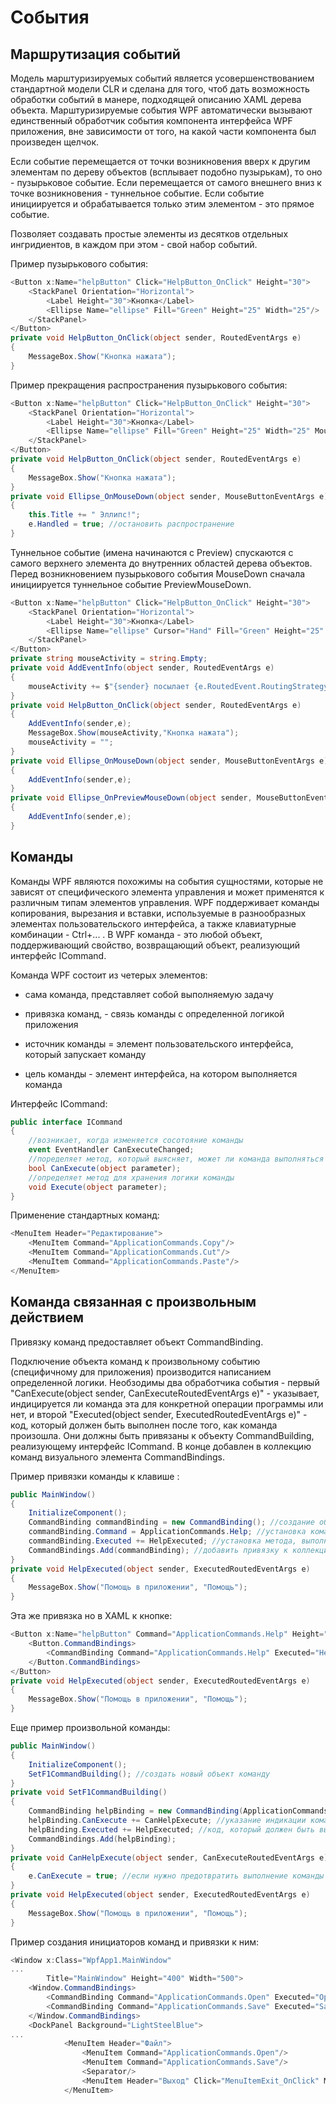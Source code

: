 # События

## Маршрутизация событий

Модель марштуризируемых событий является усовершенствованием стандартной модели CLR и сделана для того, чтоб дать возможность обработки событий в манере, подходящей описанию XAML дерева объекта. Марштуризируемые события WPF автоматически вызывают единственный обработчик события компонента интерфейса WPF приложения, вне зависимости от того, на какой части компонента был произведен щелчок.

Если событие перемещается от точки возникновения вверх к другим элементам по дереву объектов (всплывает подобно пузырькам), то оно - пузырьковое событие. Если перемещается от самого внешнего вниз к точке возникновения - туннельное событие. Если событие инициируется и обрабатывается только этим элементом - это прямое событие.

Позволяет создавать простые элементы из десятков отдельных ингридиентов, в каждом при этом - свой набор событий.

Пример пузырькового события:

```csharp
<Button x:Name="helpButton" Click="HelpButton_OnClick" Height="30">
    <StackPanel Orientation="Horizontal">
        <Label Height="30">Кнопка</Label>
        <Ellipse Name="ellipse" Fill="Green" Height="25" Width="25"/>
    </StackPanel>
</Button>
private void HelpButton_OnClick(object sender, RoutedEventArgs e)
{
    MessageBox.Show("Кнопка нажата");
}
```

Пример прекращения распространения пузырькового события:

```csharp
<Button x:Name="helpButton" Click="HelpButton_OnClick" Height="30">
    <StackPanel Orientation="Horizontal">
        <Label Height="30">Кнопка</Label>
        <Ellipse Name="ellipse" Fill="Green" Height="25" Width="25" MouseDown="Ellipse_OnMouseDown"/>
    </StackPanel>
</Button>
private void HelpButton_OnClick(object sender, RoutedEventArgs e)
{
    MessageBox.Show("Кнопка нажата");
}
private void Ellipse_OnMouseDown(object sender, MouseButtonEventArgs e)
{
    this.Title += " Эллипс!";
    e.Handled = true; //остановить распространение
}
```

Туннельное событие (имена начинаются с Preview) спускаются с самого верхнего элемента до внутренних областей дерева объектов. Перед возникновением пузырькового события MouseDown сначала инициируется туннельное событие PreviewMouseDown.

```csharp
<Button x:Name="helpButton" Click="HelpButton_OnClick" Height="30">
    <StackPanel Orientation="Horizontal">
        <Label Height="30">Кнопка</Label>
        <Ellipse Name="ellipse" Cursor="Hand" Fill="Green" Height="25" Width="25" MouseDown="Ellipse_OnMouseDown" PreviewMouseDown="Ellipse_OnPreviewMouseDown"/>
    </StackPanel>
</Button>
private string mouseActivity = string.Empty;
private void AddEventInfo(object sender, RoutedEventArgs e)
{
    mouseActivity += $"{sender} посылает {e.RoutedEvent.RoutingStrategy} событие с названием {e.RoutedEvent.Name}\n";
}
private void HelpButton_OnClick(object sender, RoutedEventArgs e)
{
    AddEventInfo(sender,e);
    MessageBox.Show(mouseActivity,"Кнопка нажата");
    mouseActivity = "";
}
private void Ellipse_OnMouseDown(object sender, MouseButtonEventArgs e)
{
    AddEventInfo(sender,e);
}
private void Ellipse_OnPreviewMouseDown(object sender, MouseButtonEventArgs e)
{
    AddEventInfo(sender,e);
}
```

## Команды 

Команды WPF являются похожимы на события сущностями, которые не зависят от специфического элемента управления и может применятся к различным типам элементов управления. WPF поддерживает команды копирования, вырезания и вставки, используемые в разнообразных элементах пользовательского интерфейса, а также клавиатурные комбинации - Ctrl+... . В WPF команда - это любой объект, поддерживающий свойство, возвращающий объект, реализующий интерфейс ICommand.

Команда WPF состоит из четерых элементов:

- сама команда, представляет собой выполняемую задачу

- привязка команд, - связь команды с определенной логикой приложения

- источник команды = элемент пользовательского интерфейса, который запускает команду

- цель команды - элемент интерфейса, на котором выполняется команда

Интерфейс ICommand:
```csharp
public interface ICommand
{
    //возникает, когда изменяется сосотояние команды
    event EventHandler CanExecuteChanged;
    //поределяет метод, который выясняет, может ли команда выполняться в ее текущем состоянии, возвращающий true, если команда включена и доступна для использования
    bool CanExecute(object parameter);
    //определяет метод для хранения логики команды
    void Execute(object parameter);
}
```

Применение стандартных команд:

```csharp
<MenuItem Header="Редактирование">
    <MenuItem Command="ApplicationCommands.Copy"/>
    <MenuItem Command="ApplicationCommands.Cut"/>
    <MenuItem Command="ApplicationCommands.Paste"/>
</MenuItem>
```

## Команда связанная с произвольным действием

Привязку команд предоставляет объект CommandBinding.

Подключение объекта команд к произвольному событию (специфичному для приложения) производится написанием определенной логики. Необзодимы два обработчика события - первый "CanExecute(object sender, CanExecuteRoutedEventArgs e)" - указывает, индицируется ли команда эта для конкретной операции программы или нет, и второй "Executed(object sender, ExecutedRoutedEventArgs e)" - код, который должен быть выполнен после того, как команда произошла. Они должны быть привязаны к объекту CommandBuilding, реализующему интерфейс ICommand. В конце добавлен в коллекцию команд визуального элемента CommandBindings.

Пример привязки команды к клавише <F1>:

```csharp
public MainWindow()
{
    InitializeComponent();
    CommandBinding commandBinding = new CommandBinding(); //создание объекта-привязки команды
    commandBinding.Command = ApplicationCommands.Help; //установка команды
    commandBinding.Executed += HelpExecuted; //установка метода, выполняемого при вызове команды
    CommandBindings.Add(commandBinding); //добавить привязку к коллекции привязок
}
private void HelpExecuted(object sender, ExecutedRoutedEventArgs e)
{
    MessageBox.Show("Помощь в приложении", "Помощь");
}
```

Эта же привязка но в XAML к кнопке:

```csharp
<Button x:Name="helpButton" Command="ApplicationCommands.Help" Height="30">
    <Button.CommandBindings>
        <CommandBinding Command="ApplicationCommands.Help" Executed="HelpExecuted"/>
    </Button.CommandBindings>
</Button>
private void HelpExecuted(object sender, ExecutedRoutedEventArgs e)
{
    MessageBox.Show("Помощь в приложении", "Помощь");
}
```

Еще пример произвольной команды:

```csharp
public MainWindow()
{
    InitializeComponent();
    SetF1CommandBuilding(); //создать новый объект команду
}
private void SetF1CommandBuilding()
{
    CommandBinding helpBinding = new CommandBinding(ApplicationCommands.Help); //настройка объекта-команды на клавишу <F1>
    helpBinding.CanExecute += CanHelpExecute; //указание индикации команды для конкретной операции
    helpBinding.Executed += HelpExecuted; //код, который должен быть выполнен после выполнения команды
    CommandBindings.Add(helpBinding);
}
private void CanHelpExecute(object sender, CanExecuteRoutedEventArgs e)
{
    e.CanExecute = true; //если нужно предотвратить выполнение команды - установить в false
}
private void HelpExecuted(object sender, ExecutedRoutedEventArgs e)
{
    MessageBox.Show("Помощь в приложении", "Помощь");
}
```

Пример создания инициаторов команд и привязки к ним:

```csharp
<Window x:Class="WpfApp1.MainWindow"
...
        Title="MainWindow" Height="400" Width="500">
    <Window.CommandBindings>
        <CommandBinding Command="ApplicationCommands.Open" Executed="OpenCmdExecuted" CanExecute="OpenCmdCanExecute"/>
        <CommandBinding Command="ApplicationCommands.Save" Executed="SaveCmdExecuted" CanExecute="SaveCmdCanExecute"/>
    </Window.CommandBindings>
    <DockPanel Background="LightSteelBlue">
...
            <MenuItem Header="Файл">
                <MenuItem Command="ApplicationCommands.Open"/>
                <MenuItem Command="ApplicationCommands.Save"/>
                <Separator/>
                <MenuItem Header="Выход" Click="MenuItemExit_OnClick" MouseEnter="UIElement_OnMouseEnter" MouseLeave="UIElement_OnMouseLeave"/>
            </MenuItem>
```



